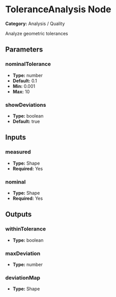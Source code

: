 
# ToleranceAnalysis Node

**Category:** Analysis / Quality

Analyze geometric tolerances

## Parameters


### nominalTolerance
- **Type:** number
- **Default:** 0.1
- **Min:** 0.001
- **Max:** 10



### showDeviations
- **Type:** boolean
- **Default:** true





## Inputs


### measured
- **Type:** Shape
- **Required:** Yes



### nominal
- **Type:** Shape
- **Required:** Yes



## Outputs


### withinTolerance
- **Type:** boolean



### maxDeviation
- **Type:** number



### deviationMap
- **Type:** Shape





